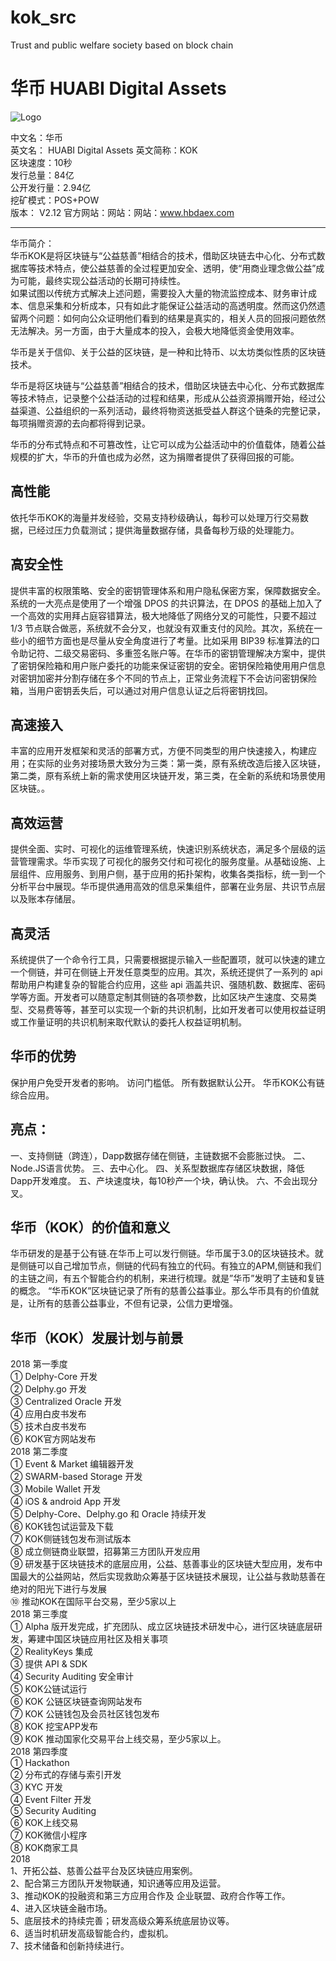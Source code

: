# kok_src
Trust and public welfare society based on block chain
# 华币 HUABI Digital Assets

![Logo](https://raw.githubusercontent.com/kok-coin/kok_src/master/kok_logo.ico) 

中文名：华币   
英文名：  HUABI Digital Assets
英文简称：KOK   
区块速度：10秒   
发行总量：84亿   
公开发行量：2.94亿   
挖矿模式：POS+POW   
版本： V2.12
官方网站：网站：网站：www.hbdaex.com

--------------------------------------------------------------------------------------------------------------------------------

华币简介：   
华币KOK是将区块链与“公益慈善”相结合的技术，借助区块链去中心化、分布式数据库等技术特点，使公益慈善的全过程更加安全、透明，使“用商业理念做公益”成为可能，最终实现公益活动的长期可持续性。   
如果试图以传统方式解决上述问题，需要投入大量的物流监控成本、财务审计成本、信息采集和分析成本，只有如此才能保证公益活动的高透明度。然而这仍然遗留两个问题：如何向公众证明他们看到的结果是真实的，相关人员的回报问题依然无法解决。另一方面，由于大量成本的投入，会极大地降低资金使用效率。

华币是关于信仰、关于公益的区块链，是一种和比特币、以太坊类似性质的区块链技术。

华币是将区块链与“公益慈善”相结合的技术，借助区块链去中心化、分布式数据库等技术特点，记录整个公益活动的过程和结果，形成从公益资源捐赠开始，经过公益渠道、公益组织的一系列活动，最终将物资送抵受益人群这个链条的完整记录，每项捐赠资源的去向都将得到记录。

华币的分布式特点和不可篡改性，让它可以成为公益活动中的价值载体，随着公益规模的扩大，华币的升值也成为必然，这为捐赠者提供了获得回报的可能。

高性能
--------------------------------------------------------------------------------------------------------------------------------
依托华币KOK的海量并发经验，交易支持秒级确认，每秒可以处理万行交易数据，已经过压力负载测试；提供海量数据存储，具备每秒万级的处理能力。

高安全性
--------------------------------------------------------------------------------------------------------------------------------
提供丰富的权限策略、安全的密钥管理体系和用户隐私保密方案，保障数据安全。系统的一大亮点是使用了一个增强 DPOS 的共识算法，在 DPOS 的基础上加入了一个高效的实用拜占庭容错算法，极大地降低了网络分叉的可能性，只要不超过 1/3 节点联合做恶，系统就不会分叉，也就没有双重支付的风险。其次，系统在一些小的细节方面也是尽量从安全角度进行了考量。比如采用 BIP39 标准算法的口令助记符、二级交易密码、多重签名账户等。在华币的密钥管理解决方案中，提供了密钥保险箱和用户账户委托的功能来保证密钥的安全。密钥保险箱使用用户信息对密钥加密并分割存储在多个不同的节点上，正常业务流程下不会访问密钥保险箱，当用户密钥丢失后，可以通过对用户信息认证之后将密钥找回。

高速接入
--------------------------------------------------------------------------------------------------------------------------------
丰富的应用开发框架和灵活的部署方式，方便不同类型的用户快速接入，构建应用；在实际的业务对接场景大致分为三类：第一类，原有系统改造后接入区块链，第二类，原有系统上新的需求使用区块链开发，第三类，在全新的系统和场景使用区块链。。

高效运营
--------------------------------------------------------------------------------------------------------------------------------
提供全面、实时、可视化的运维管理系统，快速识别系统状态，满足多个层级的运营管理需求。华币实现了可视化的服务交付和可视化的服务度量。从基础设施、上层组件、应用服务、到用户侧，基于应用的拓扑架构，收集各类指标，统一到一个分析平台中展现。华币提供通用高效的信息采集组件，部署在业务层、共识节点层以及账本存储层。

高灵活
--------------------------------------------------------------------------------------------------------------------------------
系统提供了一个命令行工具，只需要根据提示输入一些配置项，就可以快速的建立一个侧链，并可在侧链上开发任意类型的应用。其次，系统还提供了一系列的 api 帮助用户构建复杂的智能合约应用，这些 api 涵盖共识、强随机数、数据库、密码学等方面。开发者可以随意定制其侧链的各项参数，比如区块产生速度、交易类型、交易费等等，甚至可以实现一个新的共识机制，比如开发者可以使用权益证明或工作量证明的共识机制来取代默认的委托人权益证明机制。

华币的优势
--------------------------------------------------------------------------------------------------------------------------------
保护用户免受开发者的影响。
访问门槛低。
所有数据默认公开。
华币KOK公有链综合应用。

亮点：
--------------------------------------------------------------------------------------------------------------------------------
一、支持侧链（跨连），Dapp数据存储在侧链，主链数据不会膨胀过快。
二、Node.JS语言优势。
三、去中心化。
四、关系型数据库存储区块数据，降低Dapp开发难度。
五、产块速度块，每10秒产一个块，确认快。
六、不会出现分叉。

华币（KOK）的价值和意义
--------------------------------------------------------------------------------------------------------------------------------
华币研发的是基于公有链.在华币上可以发行侧链。华币属于3.0的区块链技术。就是侧链可以自己增加节点，侧链的代码有独立的代码。有独立的APM,侧链和我们的主链之间，有五个智能合约的机制，来进行梳理。就是”华币”发明了主链和复链的概念。
“华币KOK”区块链记录了所有的慈善公益事业。那么华币具有的价值就是，让所有的慈善公益事业，不但有记录，公信力更增强。


华币（KOK）发展计划与前景
--------------------------------------------------------------------------------------------------------------------------------
2018 第一季度   
① Delphy-Core 开发   
② Delphy.go 开发   
③ Centralized Oracle 开发   
④ 应用白皮书发布   
⑤ 技术白皮书发布   
⑥ KOK官方网站发布                                                       
2018 第二季度   
① Event & Market 编辑器开发   
② SWARM-based Storage 开发   
③ Mobile Wallet 开发   
④ iOS & android App 开发   
⑤ Delphy-Core、Delphy.go 和 Oracle 持续开发   
⑥ KOK钱包试运营及下载   
⑦ KOK侧链钱包发布测试版本   
⑧ 成立侧链商业联盟，招募第三方团队开发应用   
⑨ 研发基于区块链技术的底层应用，公益、慈善事业的区块链大型应用，发布中国最大的公益网站，然后实现救助众筹基于区块链技术展现，让公益与救助慈善在绝对的阳光下进行与发展   
⑩ 推动KOK在国际平台交易，至少5家以上   
2018 第三季度   
① Alpha 版开发完成，扩充团队、成立区块链技术研发中心，进行区块链底层研发，筹建中国区块链应用社区及相关事项   
② RealityKeys 集成   
③ 提供 API & SDK   
④ Security Auditing 安全审计   
⑤ KOK公链试运行   
⑥ KOK 公链区块链查询网站发布   
⑦ KOK 公链钱包及会员社区钱包发布   
⑧ KOK 挖宝APP发布    
⑨ KOK 推动国家化交易平台上线交易，至少5家以上。   
2018 第四季度   
① Hackathon   
② 分布式的存储与索引开发   
③ KYC 开发   
④ Event Filter 开发   
⑤ Security Auditing   
⑥ KOK上线交易   
⑦ KOK微信小程序   
⑧ KOK商家工具   
2018   
1、开拓公益、慈善公益平台及区块链应用案例。   
2、配合第三方团队开发物联通，知识通等应用及运营。   
3、推动KOK的投融资和第三方应用合作及 企业联盟、政府合作等工作。   
4、进入区块链金融市场。   
5、底层技术的持续完善；研发高级众筹系统底层协议等。   
6、适当时机研发高级智能合约，虚拟机。   
7、技术储备和创新持续进行。   










